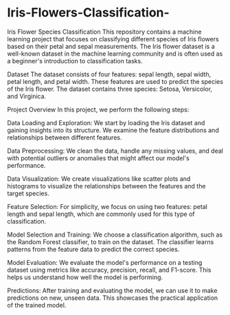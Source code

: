# Iris-Flowers-Classification-
Iris Flower Species Classification
This repository contains a machine learning project that focuses on classifying different species of Iris flowers based on their petal and sepal measurements. The Iris flower dataset is a well-known dataset in the machine learning community and is often used as a beginner's introduction to classification tasks.

Dataset
The dataset consists of four features: sepal length, sepal width, petal length, and petal width. These features are used to predict the species of the Iris flower. The dataset contains three species: Setosa, Versicolor, and Virginica.

Project Overview
In this project, we perform the following steps:

Data Loading and Exploration: We start by loading the Iris dataset and gaining insights into its structure. We examine the feature distributions and relationships between different features.

Data Preprocessing: We clean the data, handle any missing values, and deal with potential outliers or anomalies that might affect our model's performance.

Data Visualization: We create visualizations like scatter plots and histograms to visualize the relationships between the features and the target species.

Feature Selection: For simplicity, we focus on using two features: petal length and sepal length, which are commonly used for this type of classification.

Model Selection and Training: We choose a classification algorithm, such as the Random Forest classifier, to train on the dataset. The classifier learns patterns from the feature data to predict the correct species.

Model Evaluation: We evaluate the model's performance on a testing dataset using metrics like accuracy, precision, recall, and F1-score. This helps us understand how well the model is performing.

Predictions: After training and evaluating the model, we can use it to make predictions on new, unseen data. This showcases the practical application of the trained model.
